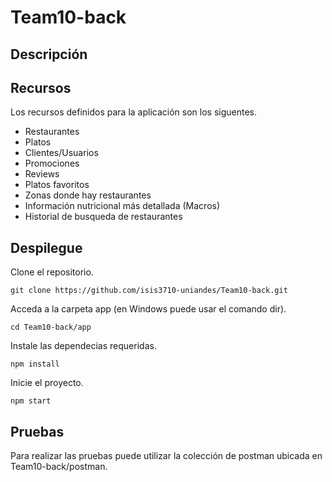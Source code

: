 # Team10-back
## Descripción
## Recursos
Los recursos definidos para la aplicación son los siguentes.

* Restaurantes
* Platos
* Clientes/Usuarios
* Promociones
* Reviews
* Platos favoritos
* Zonas donde hay restaurantes  
* Información nutricional más detallada (Macros)
* Historial de busqueda de restaurantes

## Despilegue

Clone el repositorio.

    git clone https://github.com/isis3710-uniandes/Team10-back.git
   
Acceda a la carpeta app (en Windows puede usar el comando dir).

    cd Team10-back/app 
    
Instale las dependecias requeridas.

    npm install

Inicie el proyecto.
    
    npm start

## Pruebas

Para realizar las pruebas puede utilizar la colección de postman ubicada en Team10-back/postman.
